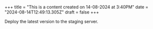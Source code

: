 +++
title = "This is a content created on 14-08-2024 at 3:40PM"
date = "2024-08-14T12:49:13.305Z"
draft = false
+++

  Deploy the latest version to the staging server.
        